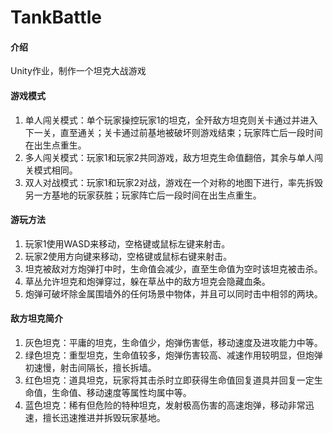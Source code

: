 # TankBattle

#### 介绍

Unity作业，制作一个坦克大战游戏

#### 游戏模式

1.  单人闯关模式：单个玩家操控玩家1的坦克，全歼敌方坦克则关卡通过并进入下一关，直至通关；关卡通过前基地被破坏则游戏结束；玩家阵亡后一段时间在出生点重生。
2.  多人闯关模式：玩家1和玩家2共同游戏，敌方坦克生命值翻倍，其余与单人闯关模式相同。
3.  双人对战模式：玩家1和玩家2对战，游戏在一个对称的地图下进行，率先拆毁另一方基地的玩家获胜；玩家阵亡后一段时间在出生点重生。

#### 游玩方法

1.  玩家1使用WASD来移动，空格键或鼠标左键来射击。
2.  玩家2使用方向键来移动，空格键或鼠标右键来射击。
3.  坦克被敌对方炮弹打中时，生命值会减少，直至生命值为空时该坦克被击杀。
4.  草丛允许坦克和炮弹穿过，躲在草丛中的敌方坦克会隐藏血条。
5.  炮弹可破坏除金属围墙外的任何场景中物体，并且可以同时击中相邻的两块。

#### 敌方坦克简介

1.  灰色坦克：平庸的坦克，生命值少，炮弹伤害低，移动速度及进攻能力中等。
2.  绿色坦克：重型坦克，生命值较多，炮弹伤害较高、减速作用较明显，但炮弹初速慢，射击间隔长，擅长拆墙。
3.  红色坦克：道具坦克，玩家将其击杀时立即获得生命值回复道具并回复一定生命值，生命值、移动速度等属性均属中等。
4.  蓝色坦克：稀有但危险的特种坦克，发射极高伤害的高速炮弹，移动非常迅速，擅长迅速推进并拆毁玩家基地。
